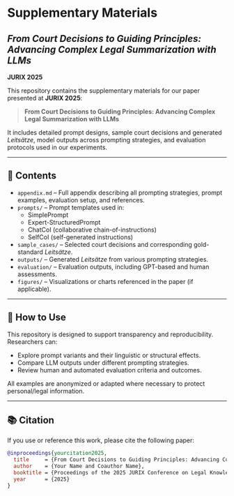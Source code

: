 # Supplementary Materials  
## *From Court Decisions to Guiding Principles: Advancing Complex Legal Summarization with LLMs*  
**JURIX 2025**

This repository contains the supplementary materials for our paper presented at **JURIX 2025**:  
> **From Court Decisions to Guiding Principles: Advancing Complex Legal Summarization with LLMs**

It includes detailed prompt designs, sample court decisions and generated *Leitsätze*, model outputs across prompting strategies, and evaluation protocols used in our experiments.

---

## 📄 Contents

- `appendix.md` – Full appendix describing all prompting strategies, prompt examples, evaluation setup, and references.
- `prompts/` – Prompt templates used in:
  - SimplePrompt
  - Expert-StructuredPrompt
  - ChatCoI (collaborative chain-of-instructions)
  - SelfCoI (self-generated instructions)
- `sample_cases/` – Selected court decisions and corresponding gold-standard *Leitsätze*.
- `outputs/` – Generated *Leitsätze* from various prompting strategies.
- `evaluation/` – Evaluation outputs, including GPT-based and human assessments.
- `figures/` – Visualizations or charts referenced in the paper (if applicable).

---

## 📌 How to Use

This repository is designed to support transparency and reproducibility. Researchers can:

- Explore prompt variants and their linguistic or structural effects.
- Compare LLM outputs under different prompting strategies.
- Review human and automated evaluation criteria and outcomes.

All examples are anonymized or adapted where necessary to protect personal/legal information.

---

## 📚 Citation

If you use or reference this work, please cite the following paper:

```bibtex
@inproceedings{yourcitation2025,
  title     = {From Court Decisions to Guiding Principles: Advancing Complex Legal Summarization with LLMs},
  author    = {Your Name and Coauthor Name},
  booktitle = {Proceedings of the 2025 JURIX Conference on Legal Knowledge and Information Systems},
  year      = {2025}
}
